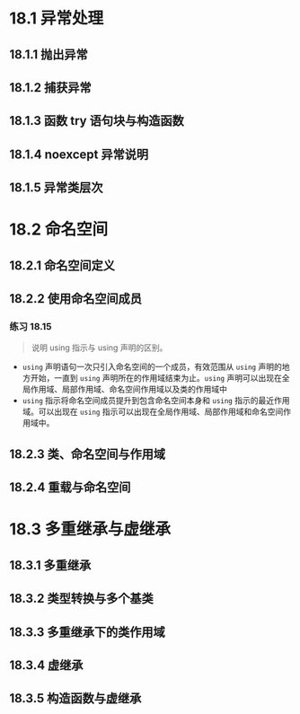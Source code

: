 # 18.1 异常处理

## 18.1.1 抛出异常

## 18.1.2 捕获异常

## 18.1.3 函数 try 语句块与构造函数

## 18.1.4 noexcept 异常说明

## 18.1.5 异常类层次

# 18.2 命名空间

## 18.2.1 命名空间定义

## 18.2.2 使用命名空间成员

### 练习 18.15

> 说明 using 指示与 using 声明的区别。

- `using` 声明语句一次只引入命名空间的一个成员，有效范围从 `using` 声明的地方开始，一直到 `using` 声明所在的作用域结束为止。`using` 声明可以出现在全局作用域、局部作用域、命名空间作用域以及类的作用域中
- `using` 指示将命名空间成员提升到包含命名空间本身和 `using` 指示的最近作用域。可以出现在 `using` 指示可以出现在全局作用域、局部作用域和命名空间作用域中。

## 18.2.3 类、命名空间与作用域

## 18.2.4 重载与命名空间

# 18.3 多重继承与虚继承

## 18.3.1 多重继承

## 18.3.2 类型转换与多个基类

## 18.3.3 多重继承下的类作用域

## 18.3.4 虚继承

## 18.3.5 构造函数与虚继承
